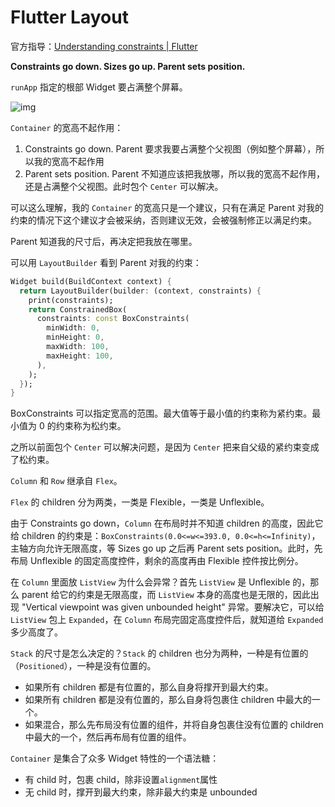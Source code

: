 # Flutter Layout

官方指导：[Understanding constraints | Flutter](https://docs.flutter.dev/ui/layout/constraints)

**Constraints go down. Sizes go up. Parent sets position.**

`runApp` 指定的根部 Widget 要占满整个屏幕。

![img](/img/E8D85F1B-FBD4-4389-8DFB-A1BC639FBFB0.png)

`Container` 的宽高不起作用：

1. Constraints go down. Parent 要求我要占满整个父视图（例如整个屏幕），所以我的宽高不起作用
2. Parent sets position. Parent 不知道应该把我放哪，所以我的宽高不起作用，还是占满整个父视图。此时包个 `Center` 可以解决。

可以这么理解，我的 `Container` 的宽高只是一个建议，只有在满足 Parent 对我的约束的情况下这个建议才会被采纳，否则建议无效，会被强制修正以满足约束。

Parent 知道我的尺寸后，再决定把我放在哪里。

可以用 `LayoutBuilder` 看到 Parent 对我的约束：

```dart
Widget build(BuildContext context) {
  return LayoutBuilder(builder: (context, constraints) {
    print(constraints);
    return ConstrainedBox(
      constraints: const BoxConstraints(
        minWidth: 0,
        minHeight: 0,
        maxWidth: 100,
        maxHeight: 100,
      ),
    );
  });
}
```

BoxConstraints 可以指定宽高的范围。最大值等于最小值的约束称为紧约束。最小值为 0 的约束称为松约束。

之所以前面包个 `Center` 可以解决问题，是因为 `Center` 把来自父级的紧约束变成了松约束。

`Column` 和 `Row` 继承自 `Flex`。

`Flex` 的 children 分为两类，一类是 Flexible，一类是 Unflexible。

由于 Constraints go down，`Column` 在布局时并不知道 children 的高度，因此它给 children 的约束是：`BoxConstraints(0.0<=w<=393.0, 0.0<=h<=Infinity)`，主轴方向允许无限高度，等 Sizes go up 之后再 Parent sets position。此时，先布局 Unflexible 的固定高度控件，剩余的高度再由 Flexible 控件按比例分。

在 `Column` 里面放 `ListView` 为什么会异常？首先 `ListView` 是 Unflexible 的，那么 parent 给它的约束是无限高度，而 `ListView` 本身的高度也是无限的，因此出现 "Vertical viewpoint was given unbounded height" 异常。要解决它，可以给 `ListView` 包上 `Expanded`，在 `Column` 布局完固定高度控件后，就知道给 `Expanded` 多少高度了。

`Stack` 的尺寸是怎么决定的？`Stack` 的 children 也分为两种，一种是有位置的（`Positioned`），一种是没有位置的。

- 如果所有 children 都是有位置的，那么自身将撑开到最大约束。
- 如果所有 children 都是没有位置的，那么自身将包裹住 children 中最大的一个。
- 如果混合，那么先布局没有位置的组件，并将自身包裹住没有位置的 children 中最大的一个，然后再布局有位置的组件。

`Container` 是集合了众多 Widget 特性的一个语法糖：

- 有 child 时，包裹 child，除非设置`alignment`属性
- 无 child 时，撑开到最大约束，除非最大约束是 unbounded
